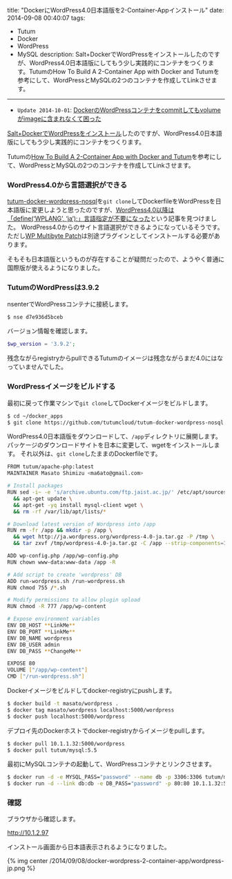 title: "DockerにWordPress4.0日本語版を2-Container-Appインストール"
date: 2014-09-08 00:40:07
tags:
 - Tutum
 - Docker
 - WordPress
 - MySQL
description: Salt+DockerでWordPressをインストールしたのですが、WordPress4.0日本語版にしてもう少し実践的にコンテナをつくります。TutumのHow To Build A 2-Container App with Docker and Tutumを参考にして、WordPressとMySQLの2つのコンテナを作成してLinkさせます。 
---

* `Update 2014-10-01`: [DockerのWordPressコンテナをcommitしてもvolumeがimageに含まれなくて困った](/2014/10/01/docker-wordpress-duplicate-volumes/)


[Salt+DockerでWordPressをインストール](/2014/09/07/salt-idcf-docker-wordpress/)したのですが、WordPress4.0日本語版にしてもう少し実践的にコンテナをつくります。

Tutumの[How To Build A 2-Container App with Docker and Tutum](http://blog.tutum.co/2014/02/06/how-to-build-a-2-container-app-with-docker-and-tutum/)を参考にして、WordPressとMySQLの2つのコンテナを作成してLinkさせます。

<!-- more -->


### WordPress4.0から言語選択ができる

[tutum-docker-wordpress-nosql](https://github.com/tutumcloud/tutum-docker-wordpress-nosql)を`git clone`してDockerfileをWordPressを日本語版に変更しようと思ったのですが、[WordPress4.0以降は「define(‘WPLANG’, ‘ja‘);」言語指定が不要になった](http://algorhythnn.jp/blg/2014/09/06/wp4-wplang-ja-useless/)という記事を見つけました。
WordPress4.0からのサイト言語選択ができるようになっているそうです。
ただし[WP Multibyte Patch](http://wordpress.org/plugins/wp-multibyte-patch/)は別途プラグインとしてインストールする必要があります。

そもそも日本語版というものが存在することが疑問だったので、ようやく普通に国際版が使えるようになりました。

### TutumのWordPressは3.9.2

nsenterでWordPressコンテナに接続します。

``` bash
$ nse d7e936d5bceb
```

バージョン情報を確認します。

``` php  /app/wp-includes/version.php
$wp_version = '3.9.2';
```

残念ながらregistryからpullできるTutumのイメージは残念ながらまだ4.0にはなっていませんでした。

### WordPressイメージをビルドする

最初に戻って作業マシンで`git clone`してDockerイメージをビルドします。

``` bash
$ cd ~/docker_apps
$ git clone https://github.com/tutumcloud/tutum-docker-wordpress-nosql.git
```

WordPress4.0日本語版をダウンロードして、`/app`ディレクトリに展開します。
パッケージのダウンロードサイトを日本に変更して、wgetをインストールします。
それ以外は、`git clone`したままのDockerfileです。

``` bash ~/docker_apps/tutum-docker-wordpress-nosql/Dockerfile
FROM tutum/apache-php:latest
MAINTAINER Masato Shimizu <ma6ato@gmail.com>

# Install packages
RUN sed -i~ -e 's/archive.ubuntu.com/ftp.jaist.ac.jp/' /etc/apt/sources.list \
  && apt-get update \  
  && apt-get -yq install mysql-client wget \
  && rm -rf /var/lib/apt/lists/*

# Download latest version of Wordpress into /app
RUN rm -fr /app && mkdir -p /app \
  && wget http://ja.wordpress.org/wordpress-4.0-ja.tar.gz -P /tmp \
  && tar zxvf /tmp/wordpress-4.0-ja.tar.gz -C /app --strip-components=1

ADD wp-config.php /app/wp-config.php
RUN chown www-data:www-data /app -R

# Add script to create 'wordpress' DB
ADD run-wordpress.sh /run-wordpress.sh
RUN chmod 755 /*.sh

# Modify permissions to allow plugin upload
RUN chmod -R 777 /app/wp-content

# Expose environment variables
ENV DB_HOST **LinkMe**
ENV DB_PORT **LinkMe**
ENV DB_NAME wordpress
ENV DB_USER admin
ENV DB_PASS **ChangeMe**

EXPOSE 80
VOLUME ["/app/wp-content"]
CMD ["/run-wordpress.sh"]
```

Dockerイメージをビルドしてdocker-registryにpushします。

``` bash
$ docker build -t masato/wordpress .
$ docker tag masato/wordpress localhost:5000/wordpress
$ docker push localhost:5000/wordpress
```

デプロイ先のDockerホストでdocker-registryからイメージをpullします。

``` bash
$ docker pull 10.1.1.32:5000/wordpress
$ docker pull tutum/mysql:5.5
```

最初にMySQLコンテナの起動して、WordPressコンテナとリンクさせます。

``` bash
$ docker run -d -e MYSQL_PASS="password" --name db -p 3306:3306 tutum/mysql:5.5
$ docker run -d --link db:db -e DB_PASS="password" -p 80:80 10.1.1.32:5000/wordpress
```

### 確認

ブラウザから確認します。

http://10.1.2.97

インストール画面から日本語表示されるようになりました。

{% img center /2014/09/08/docker-wordpress-2-container-app/wordpress-jp.png %}


